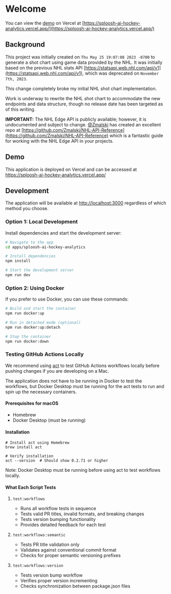 # Welcome

You can view the [demo](https://sploosh-ai-hockey-analytics.vercel.app/) on Vercel at [https://sploosh-ai-hockey-analytics.vercel.app/](https://sploosh-ai-hockey-analytics.vercel.app/)

## Background

This project was initially created on `Thu May 25 19:07:08 2023 -0700` to generate a shot chart using game data provided by the NHL. It was initially based on the previous NHL stats API [https://statsapi.web.nhl.com/api/v1](https://statsapi.web.nhl.com/api/v1), which was deprecated on `November 7th, 2023`.

This change completely broke my initial NHL shot chart implementation.

Work is underway to rewrite the NHL shot chart to accommodate the new endpoints and data structure, though no release date has been targeted as of this writing.

**IMPORTANT:** The NHL Edge API is publicly available; however, it is undocumented and subject to change. [@Zmalski](https://github.com/Zmalski) has created an excellent repo at [https://github.com/Zmalski/NHL-API-Reference](https://github.com/Zmalski/NHL-API-Reference) which is a fantastic guide for working with the NHL Edge API in your projects.

## Demo

This application is deployed on Vercel and can be accessed at <https://sploosh-ai-hockey-analytics.vercel.app/>

## Development

The application will be available at <http://localhost:3000> regardless of which method you choose.

### Option 1: Local Development

Install dependencies and start the development server:

```bash
# Navigate to the app
cd apps/sploosh-ai-hockey-analytics

# Install dependencies
npm install

# Start the development server
npm run dev
```

### Option 2: Using Docker

If you prefer to use Docker, you can use these commands:

```bash
# Build and start the container
npm run docker:up

# Run in detached mode (optional)
npm run docker:up:detach

# Stop the container
npm run docker:down
```
### Testing GitHub Actions Locally

We recommend using [act](https://github.com/nektos/act) to test GitHub Actions workflows locally before pushing changes if you are developing on a Mac.

The application does not have to be running in Docker to test the workflows, but Docker Desktop must be running for the act tests to run and spin up the necessary containers.

#### Prerequisites for macOS
- Homebrew
- Docker Desktop (must be running)

#### Installation

```
# Install act using Homebrew
brew install act

# Verify installation
act --version  # Should show 0.2.71 or higher
```

Note: Docker Desktop must be running before using act to test workflows locally.


#### What Each Script Tests

1. `test:workflows`
   - Runs all workflow tests in sequence
   - Tests valid PR titles, invalid formats, and breaking changes
   - Tests version bumping functionality
   - Provides detailed feedback for each test

2. `test:workflows:semantic`
   - Tests PR title validation only
   - Validates against conventional commit format
   - Checks for proper semantic versioning prefixes

3. `test:workflows:version`
   - Tests version bump workflow
   - Verifies proper version incrementing
   - Checks synchronization between package.json files
